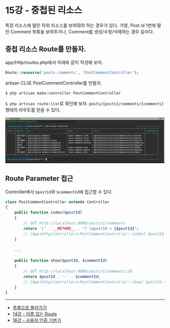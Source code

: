 # 15강 - 중첩된 리소스

특정 리소스에 딸린 하위 리소스를 보여줘야 하는 경우가 있다. 가령, Post id 1번에 딸린 Comment 목록을 보여주거나, Comment를 생성/수정/삭제하는 경우 등이다.

## 중첩 리소스 Route를 만들자.

app/Http/routes.php에서 아래와 같이 작성해 보자.

```php
Route::resource('posts.comments', 'PostCommentController');
```

artisan CLI로 PostCommentController를 만들자.

```bash
$ php artisan make:controller PostCommentController
```

`$ php artisan route:list`로 확인해 보자. `posts/{posts}/comments/{comments}` 형태의 라우트를 얻을 수 있다.

![](./15-nested-resources-img-01.png)

## Route Parameter 접근

Controller에서 `$postId`와 `$commentId`에 접근할 수 있다.

```php
class PostCommentController extends Controller
{
    public function index($postId)
    {
        // GET http://localhost:8000/posts/1/comments
        return '[' . __METHOD__ . "] \$postId = {$postId}"; 
        // [App\Http\Controllers\PostCommentController::index] $postId = 1
    }
    
    ...

    public function show($postId, $commentId)
    {
        // GET http://localhost:8000/posts/1/comments/20
        return $postId . '-' . $commentId;
        // [App\Http\Controllers\PostCommentController::show] $postId = 1, $commentId = 20
    }
}
```

---

- [목록으로 돌아가기](../readme.md)
- [14강 - 이름 있는 Route](14-named-routes.md)
- [16강 - 사용자 인증 기본기](16-authentication.md)